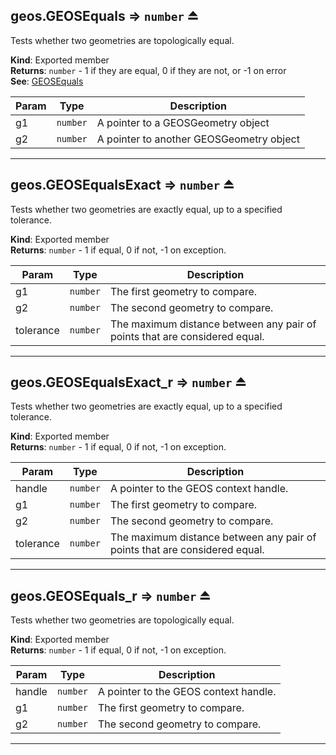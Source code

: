 <a name="exp_module_geos--geos.GEOSEquals"></a>

## geos.GEOSEquals ⇒ <code>number</code> ⏏
Tests whether two geometries are topologically equal.

**Kind**: Exported member  
**Returns**: <code>number</code> - 1 if they are equal, 0 if they are not, or -1 on error  
**See**: [GEOSEquals](https://libgeos.org/doxygen/geos__c_8h.html#a5b6b7a4a8a0c5f0c1a2e3a9d9b4f6c7f)  

| Param | Type | Description |
| --- | --- | --- |
| g1 | <code>number</code> | A pointer to a GEOSGeometry object |
| g2 | <code>number</code> | A pointer to another GEOSGeometry object |


---
<a name="exp_module_geos--geos.GEOSEqualsExact"></a>

## geos.GEOSEqualsExact ⇒ <code>number</code> ⏏
Tests whether two geometries are exactly equal, up to a specified tolerance.

**Kind**: Exported member  
**Returns**: <code>number</code> - 1 if equal, 0 if not, -1 on exception.  

| Param | Type | Description |
| --- | --- | --- |
| g1 | <code>number</code> | The first geometry to compare. |
| g2 | <code>number</code> | The second geometry to compare. |
| tolerance | <code>number</code> | The maximum distance between any pair of points that are considered equal. |


---
<a name="exp_module_geos--geos.GEOSEqualsExact_r"></a>

## geos.GEOSEqualsExact\_r ⇒ <code>number</code> ⏏
Tests whether two geometries are exactly equal, up to a specified tolerance.

**Kind**: Exported member  
**Returns**: <code>number</code> - 1 if equal, 0 if not, -1 on exception.  

| Param | Type | Description |
| --- | --- | --- |
| handle | <code>number</code> | A pointer to the GEOS context handle. |
| g1 | <code>number</code> | The first geometry to compare. |
| g2 | <code>number</code> | The second geometry to compare. |
| tolerance | <code>number</code> | The maximum distance between any pair of points that are considered equal. |


---
<a name="exp_module_geos--geos.GEOSEquals_r"></a>

## geos.GEOSEquals\_r ⇒ <code>number</code> ⏏
Tests whether two geometries are topologically equal.

**Kind**: Exported member  
**Returns**: <code>number</code> - 1 if equal, 0 if not, -1 on exception.  

| Param | Type | Description |
| --- | --- | --- |
| handle | <code>number</code> | A pointer to the GEOS context handle. |
| g1 | <code>number</code> | The first geometry to compare. |
| g2 | <code>number</code> | The second geometry to compare. |


---

